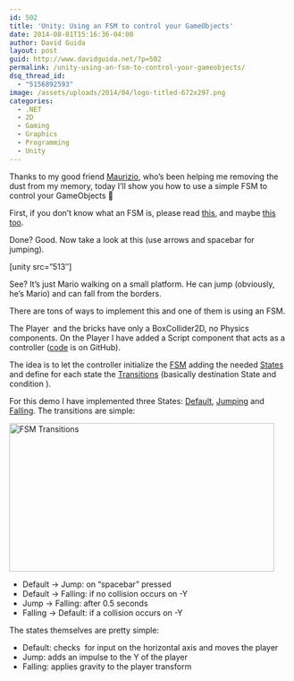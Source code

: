 ```yaml
---
id: 502
title: 'Unity: Using an FSM to control your GameObjects'
date: 2014-08-01T15:16:36-04:00
author: David Guida
layout: post
guid: http://www.davidguida.net/?p=502
permalink: /unity-using-an-fsm-to-control-your-gameobjects/
dsq_thread_id:
  - "5156892593"
image: /assets/uploads/2014/04/logo-titled-672x297.png
categories:
  - .NET
  - 2D
  - Gaming
  - Graphics
  - Programming
  - Unity
---
```

Thanks to my good friend <a href="http://www.oldschoolpixels.com/" target="_blank">Maurizio</a>, who&#8217;s been helping me removing the dust from my memory, today I&#8217;ll show you how to use a simple FSM to control your GameObjects 🙂

First, if you don&#8217;t know what an FSM is, please read <a title="Finite-state machine" href="http://en.wikipedia.org/wiki/Finite-state_machine" target="_blank">this</a>, and maybe <a title="State" href="http://gameprogrammingpatterns.com/state.html" target="_blank">this too</a>.

Done? Good. Now take a look at this (use arrows and spacebar for jumping).

[unity src=&#8221;513&#8243;]

See? It&#8217;s just Mario walking on a small platform. He can jump (obviously, he&#8217;s Mario) and can fall from the borders.

There are tons of ways to implement this and one of them is using an FSM.

The Player  and the bricks have only a BoxCollider2D, no Physics components. On the Player I have added a Script component that acts as a controller (<a title="PlayerController.cs" href="https://github.com/mizrael/State-Machine/blob/master/PlayerController.cs" target="_blank">code</a> is on GitHub).

The idea is to let the controller initialize the <a title="FSM" href="https://github.com/mizrael/State-Machine/blob/master/AI/StateMachine.cs" target="_blank">FSM</a> adding the needed <a title="States" href="https://github.com/mizrael/State-Machine/blob/master/AI/State.cs" target="_blank">States</a> and define for each state the <a title="Transitions" href="https://github.com/mizrael/State-Machine/blob/master/AI/StateTransition.cs" target="_blank">Transitions</a> (basically destination State and condition ).

For this demo I have implemented three States: <a href="https://github.com/mizrael/State-Machine/blob/master/AI/States/PlayerDefaultState.cs" target="_blank">Default</a>, <a href="https://github.com/mizrael/State-Machine/blob/master/AI/States/PlayerJumpState.cs" target="_blank">Jumping</a> and <a href="https://github.com/mizrael/State-Machine/blob/master/AI/States/PlayerFallingState.cs" target="_blank">Falling</a>. The transitions are simple:

[<img loading="lazy" class="alignnone size-large wp-image-511" src="/assets/uploads/2014/08/FSM-Transitions-1024x574.jpg?resize=474%2C265" alt="FSM Transitions" width="474" height="265" srcset="/assets/uploads/2014/08/FSM-Transitions.jpg?resize=1024%2C574&ssl=1 1024w, /assets/uploads/2014/08/FSM-Transitions.jpg?resize=300%2C168&ssl=1 300w, /assets/uploads/2014/08/FSM-Transitions.jpg?w=1454&ssl=1 1454w" sizes="(max-width: 474px) 100vw, 474px" data-recalc-dims="1" />](/assets/uploads/2014/08/FSM-Transitions.jpg)

  * Default -> Jump: on &#8220;spacebar&#8221; pressed
  * Default -> Falling: if no collision occurs on -Y
  * Jump -> Falling: after 0.5 seconds
  * Falling -> Default: if a collision occurs on -Y

The states themselves are pretty simple:

  * Default: checks  for input on the horizontal axis and moves the player
  * Jump: adds an impulse to the Y of the player
  * Falling: applies gravity to the player transform

<div class="post-details-footer-widgets">
</div>
